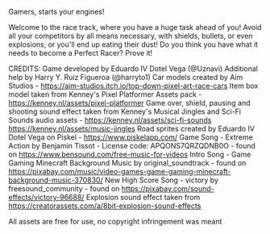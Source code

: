 Gamers, starts your engines!

Welcome to the race track, where you have a huge task ahead of you! Avoid all your competitors by all means necessary, with shields, bullets, or even explosions, or you'll end up eating their dust! Do you think you have what it needs to become a Perfect Racer? Prove it!

CREDITS:
Game developed by Eduardo IV Dotel Vega (@Uznavi)
Additional help by Harry Y. Ruiz Figueroa (@harryto1)
Car models created by Aim Studios - https://aim-studios.itch.io/top-down-pixel-art-race-cars
Item box model taken from Kenney's Pixel Platformer Assets pack - https://kenney.nl/assets/pixel-platformer
Game over, shield, pausing and shooting sound effect taken from Kenney's Musical Jingles and Sci-Fi Sounds audio assets - https://kenney.nl/assets/sci-fi-sounds
https://kenney.nl/assets/music-jingles
Road sprites created by Eduardo IV Dotel Vega on Piskel - https://www.piskelapp.com/
Game Song - Extreme Action by Benjamin Tissot - License code: APQONS7QRZQDNB0O - found on https://www.bensound.com/free-music-for-videos
Intro Song - Game Gaming Minecraft Background Music by original_soundtrack - found on https://pixabay.com/music/video-games-game-gaming-minecraft-background-music-370830/
New High Score Song - victory by freesound_community - found on https://pixabay.com/sound-effects/victory-96688/
Explosion sound effect taken from https://creatorassets.com/a/8bit-explosion-sound-effects

All assets are free for use, no copyright infringement was meant